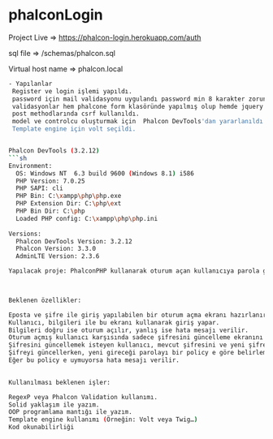 # phalconLogin

Project Live      => https://phalcon-login.herokuapp.com/auth

sql file          => /schemas/phalcon.sql

Virtual host name => phalcon.local 

```sh
- Yapılanlar
 Register ve login işlemi yapıldı.
 password için mail validasyonu uygulandı password min 8 karakter zorunluluğu koyuldu.
 validasyonlar hem phalcone form klasöründe yapılmış olup hemde jquery validasyon yapılmaktadır.
 post methodlarında csrf kullanıldı.
 model ve controlcu oluşturmak için  Phalcon DevTools'dan yararlanıldı.
 Template engine için volt seçildi.
```
```sh

Phalcon DevTools (3.2.12)
```sh
Environment:
  OS: Windows NT  6.3 build 9600 (Windows 8.1) i586
  PHP Version: 7.0.25
  PHP SAPI: cli
  PHP Bin: C:\xampp\php\php.exe
  PHP Extension Dir: C:\php\ext
  PHP Bin Dir: C:\php
  Loaded PHP config: C:\xampp\php\php.ini
  
Versions:
  Phalcon DevTools Version: 3.2.12
  Phalcon Version: 3.3.0
  AdminLTE Version: 2.3.6
```
```sh
Yapılacak proje: PhalconPHP kullanarak oturum açan kullanıcıya parola güncelleme işlemi yaptırma.

 

Beklenen özellikler:

Eposta ve şifre ile giriş yapılabilen bir oturum açma ekranı hazırlanır.
Kullanıcı, bilgileri ile bu ekranı kullanarak giriş yapar. 
Bilgileri doğru ise oturum açılır, yanlış ise hata mesajı verilir.
Oturum açmış kullanıcı karşısında sadece şifresini güncelleme ekranını görür.
Şifresini güncellemek isteyen kullanıcı, mevcut şifresini ve yeni şifresini girerek güncellemeyi yapar.
Şifreyi güncellerken, yeni gireceği parolayı bir policy e göre belirlemek zorunda kalır. 
Eğer bu policy e uymuyorsa hata mesajı verilir.
 

Kullanılması beklenen işler:

RegexP veya Phalcon Validation kullanımı.
Solid yaklaşım ile yazım.
OOP programlama mantığı ile yazım.
Template engine kullanımı (Örneğin: Volt veya Twig…)
Kod okunabilirliği
```
